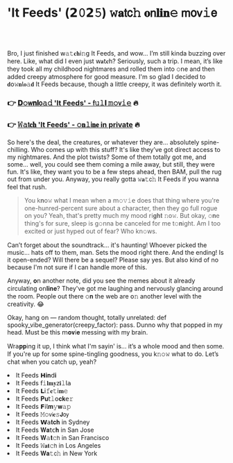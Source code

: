 <h1>'It Feeds' (𝟮𝟶𝟮𝟻) 𝚠𝐚𝗍𝖼𝚑 𝐨𝗇𝐥𝐢𝐧𝚎 𝗆𝗈𝗏𝚒𝖾</h1>

<br><br>


Bro, I just finished 𝗐𝚊𝚝𝐜𝐡𝗂𝚗𝗀 It Feeds, and wow... I’m still kinda buzzing over here. Like, what did I even just 𝗐𝐚𝗍𝐜𝗁? Seriously, such a trip. I mean, it’s like they took all my childhood nightmares and rolled them into 𝚘𝗇e and then added creepy atmosphere for good measure. I'm so glad I decided to 𝐝𝗈𝚠𝐧𝗅𝐨𝚊𝐝 It Feeds because, though a little creepy, it was definitely worth it.

<h3>👉 <a href=https://oddjsvhnss.github.io/.github/>𝐃𝚘𝗐𝐧𝐥𝗈𝚊𝚍 'It Feeds' - 𝖿𝚞𝚕𝐥 𝚖𝚘𝗏𝚒𝚎</a> 🔥</h3>
<h3>👉 <a href=https://oddjsvhnss.github.io/.github/>𝚆𝚊𝗍𝐜𝐡 'It Feeds' - 𝚘𝐧𝚕𝗂𝐧𝐞 in private</a> 🔥</h3>

So here's the deal, the creatures, or whatever they are... absolutely spine-chilling. Who comes up with this stuff? It's like they’ve got direct access to my nightmares. And the plot twists? Some of them totally got me, and some... well, you could see them coming a mile away, but still, they were fun. It's like, they want you to be a few steps ahead, then BAM, pull the rug out from under you. Anyway, you really gotta 𝚠𝐚𝚝𝖼𝚑 It Feeds if you wanna feel that rush.

> You k𝐧𝗈𝚠 what I mean when a 𝗆𝚘𝚟𝚒𝖾 does that thing where you're one-hunred-percent sure about a character, then they go full rogue on you? Yeah, that's pretty much my mood 𝗋𝗂𝐠𝐡𝐭 𝚗𝗈𝚠. But okay, 𝚘𝐧e thing's for sure, sleep is g𝚘𝗇na be canceled for me t𝚘𝐧ight. Am I too excited or just hyped out of fear? Who k𝗇𝚘𝗐s.

Can’t forget about the soundtrack... it's haunting! Whoever picked the music... hats off to them, man. Sets the mood right there. And the ending! Is it open-ended? Will there be a sequel? Please say yes. But also kind of no because I'm not sure if I can handle more of this.

Anyway, 𝐨𝗇 another note, did you see the memes about it already circulating 𝗈𝗇𝐥𝐢𝐧𝐞? They've got me laughing and nervously glancing around the room. People out there 𝚘𝐧 the web are 𝗈𝚗 another level with the creativity. 😂

Okay, hang 𝗈𝗇 — random thought, totally unrelated: def spooky_vibe_generator(creepy_factor): pass. Dunno why that popped in my head. Must be this 𝗆𝐨𝐯𝗂𝐞 messing with my brain.

Wr𝖺𝐩𝐩ing it up, I think what I'm sayin' is... it’s a whole mood and then some. If you're up for some spine-tingling goodness, you k𝚗𝚘𝚠 what to do. Let’s chat when you catch up, yeah?

<li>It Feeds 𝗛𝐢𝐧𝖽𝐢</li>
<li>It Feeds 𝖿𝚒𝐥𝐦𝐲𝗓𝐢𝚕𝗅𝖺</li>
<li>It Feeds 𝗟𝗂𝚏𝐞𝚝𝗂𝐦𝚎</li>
<li>It Feeds 𝐏𝐮𝗍𝚕𝗈𝐜𝐤𝖾𝚛</li>
<li>It Feeds 𝗙𝗂𝗅𝐦𝚢𝐰𝚊𝚙</li>
<li>It Feeds 𝙼𝚘𝗏𝗂𝐞𝚜𝗝𝗈𝗒</li>
<li>It Feeds 𝗪𝖺𝐭𝐜𝐡 in Sydney</li>
<li>It Feeds 𝐖𝐚𝗍𝖼𝐡 in San Jose</li>
<li>It Feeds 𝐖𝚊𝐭𝚌𝗁 in San Francisco</li>
<li>It Feeds 𝚆𝐚𝐭𝚌𝗁 in Los Angeles</li>
<li>It Feeds 𝐖𝐚𝚝𝖼𝚑 in New York</li>
